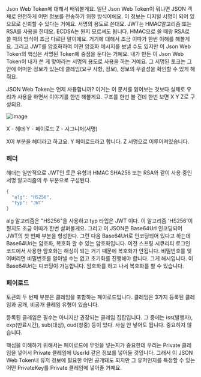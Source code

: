 Json Web Token에 대해서 배워볼게요. 일단 Json Web Token이 뭐냐면 JSON 객체로 안전하게 어떤 정보를 전송하기 위한 방식이에요. 이 정보는 디지털 서명이 되어 있으므로 신뢰할 수 있다는 거예요. 서명의 용도로 쓴대요. JWT는 HMAC알고리즘 또는 RSA를 사용을 한데요. ECDSA는 뭔지 모르셔도 됩니다. 
HMAC으로 쓸 때랑 RSA로 쓸 때의 방식이 조금 다르단 말이에요. 거기에 대해서 조금 이따가 한번 이해를 해볼게요. 그리고 JWT를 암호화하여 어떤 암호화 메시지를 보낼 수도 있지만 이 Json Web Token의 핵심은 서명된 Token에 중점을 둔다는 거예요. 
내가 만든 이 Json Web Token이 내가 쓴 게 맞아라는 서명의 용도로 사용을 하는 거예요. 그 서명된 토크는 그 안에 어떠한 정보가 있는데 클레임(요구 사항, 정보), 정보의 무결성을 확인할 수 있게 해줘요.

JSON Web Token는 언제 사용합니까? 이거는 이 문서를 읽어보는 것보다 실제로 우리가 사용을 하면서 이야기를 한번 해볼게요. 구조를 한번 볼 건데 한번 보면 X Y Z로 구성되요. 

![image](https://user-images.githubusercontent.com/79847020/145714773-2827ebcd-46b1-48a4-8e30-2b1d11690cdf.png)

X - 헤더
Y - 페이로드
Z - 시그니처(서명)

X이 부분을 헤더라고 하고요. Y 페이로드라고 합니다. Z 서명으로 이루어져있습니다. 

### 헤더

헤더는 일반적으로 JWT인 토큰 유형과 HMAC SHA256 또는 RSA와 같이 사용 중인 서명 알고리즘의 두 부분으로 구성된다.

```JAVA
{
  "alg": "HS256",
  "typ": "JWT"
}
```

alg 알고리즘은 "HS256"을 사용하고 typ 타입은 JWT 이다. 이 알고리즘 'HS256'이 뭔지도 조금 이따가 한번 살펴볼게요.
그리고 이 JSON은 Base64Url 인코딩되어 JWT의 첫 번째 부분을 형성한다. 그런 다음 Base64Url로 인코딩되어 있다고 하는데 Base64Uri는 암호화, 복호화 할 수 있는 암호화입니다.
이전 스프링 시큐리티 로그인 코드에서 사용한 암호화는 해싱이 되는 거기 때문에 복호화가 안됩니다. 비밀번호를 잊어버리면 비밀번호를 알아낼 수는 없고 초기화를 진행해야 합니다. 그게 해시입니다. 
이 Base64Url는 디코딩이 가능합니다. 암호화를 하고 나서 복호화를 할 수 있습니다. 

### 페이로드

토큰의 두 번째 부분은 클레임을 포함하는 페이로드입니다. 클레임은 3가지 등록된 클레임과 공개, 비공개 클레임 유형이 있습니다. 

등록된 클레임은 필수는 아니지만 권장되는 클레임 집합입니다. 그 중에는 iss(발행자), exp(만료시간), sub(대상), oud(청중) 등이 있다. 사실 안 넣어도 됩니다. 중요하지 않습니다. 

핵심을 이해하기 위해서는 페이로드에 무엇을 넣는지가 중요한데 우리는 Private 클레임을 넣어서 Private 클레임에 UserId 같은 정보를 넣어둘 것입니다. 그래서 이 JSON Web Token내 유저 정보에 필요한 어떤 공개돼도 되지만 그 유저인지를 특정할 수 있는 어떤 PrivateKey를 Private 클레임에 넣어줄 거예요. 





